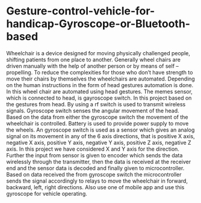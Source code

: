 # Gesture-control-vehicle-for-handicap-Gyroscope-or-Bluetooth-based

Wheelchair is a device designed for moving physically challenged people, shifting patients from one place to another. Generally wheel chairs are driven manually with the help of another person or by means of self –propelling. To reduce the complexities for those who don’t have strength to move their chairs by themselves the wheelchairs are automated. Depending on the human instructions in the form of head gestures automation is done. In this wheel chair are automated using head gestures. The memes sensor, which is connected to head, is gayroscope switch. In this project based on the gestures from head. By using a rf switch is used to transmit wireless signals. Gyroscope switch senses the angular movement of the head. Based on the data from either the gyroscope switch the movement of the wheelchair is controlled. Battery is used to provide power supply to move the wheels. An gyroscope switch is used as a sensor which gives an analog signal on its movement in any of the 6 axis directions, that is positive X axis, negative X axis, positive Y axis, negative Y axis, positive Z axis, negative Z axis. In this project we have considered X and Y axis for the direction. Further the input from sensor is given to encoder which sends the data wirelessly through the transmitter, then the data is received at the receiver end and the sensor data is decoded and finally given to microcontroller. Based on data received the from gyroscope switch the microcontroller sends the signal accordingly to relays to move the wheelchair in forward, backward, left, right directions. Also use one of mobile app and use this gyroscope for vehicle operating.

 
